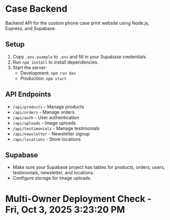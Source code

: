 # Case Backend

Backend API for the custom phone case print website using Node.js, Express, and Supabase.

## Setup
1. Copy `.env.example` to `.env` and fill in your Supabase credentials.
2. Run `npm install` to install dependencies.
3. Start the server:
   - Development: `npm run dev`
   - Production: `npm start`

## API Endpoints
- `/api/products` - Manage products
- `/api/orders` - Manage orders
- `/api/auth` - User authentication
- `/api/uploads` - Image uploads
- `/api/testimonials` - Manage testimonials
- `/api/newsletter` - Newsletter signup
- `/api/locations` - Store locations

## Supabase
- Make sure your Supabase project has tables for products, orders, users, testimonials, newsletter, and locations.
- Configure storage for image uploads.
# Multi-Owner Deployment Check - Fri, Oct  3, 2025  3:23:20 PM
